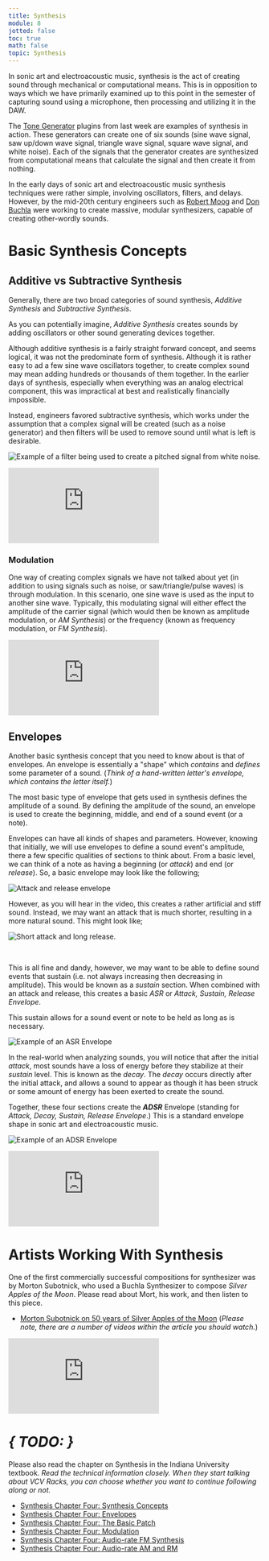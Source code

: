 ```yaml
---
title: Synthesis
module: 8
jotted: false
toc: true
math: false
topic: Synthesis
---
```


In sonic art and electroacoustic music, synthesis is the act of creating sound through mechanical or computational means. This is in opposition to ways which we have primarily examined up to this point in the semester of capturing sound using a microphone, then processing and utilizing it in the DAW.

The [Tone Generator](https://montana-media-arts.github.io/sound-fundamentals/modules/week-7/install-vsts/) plugins from last week are examples of synthesis in action. These generators can create one of six sounds (sine wave signal, saw up/down wave signal, triangle wave signal, square wave signal, and white noise). Each of the signals that the generator creates are synthesized from computational means that calculate the signal and then create it from nothing.

In the early days of sonic art and electroacoustic music synthesis techniques were rather simple, involving oscillators, filters, and delays. However, by the mid-20th century engineers such as [Robert Moog](https://www.moogmusic.com/news/dr-robert-moog) and [Don Buchla](https://buchla.com/history/) were working to create massive, modular synthesizers, capable of creating other-wordly sounds.

# Basic Synthesis Concepts

## Additive vs Subtractive Synthesis

Generally, there are two broad categories of sound synthesis, _Additive Synthesis_ and _Subtractive Synthesis_.

As you can potentially imagine, _Additive Synthesis_ creates sounds by adding oscillators or other sound generating devices together.

Although additive synthesis is a fairly straight forward concept, and seems logical, it was not the predominate form of synthesis. Although it is rather easy to ad a few sine wave oscillators together, to create complex sound may mean adding hundreds or thousands of them together. In the earlier days of synthesis, especially when everything was an analog electrical component, this was impractical at best and realistically financially impossible.

Instead, engineers favored subtractive synthesis, which works under the assumption that a complex signal will be created (such as a noise generator) and then filters will be used to remove sound until what is left is desirable.

![Example of a filter being used to create a pitched signal from white noise.](../imgs/filter-noise.gif "Example of a filter being used to create a pitched signal from white noise.")

<div class="embed-responsive embed-responsive-16by9"><iframe class="embed-responsive-item" src="https://www.youtube.com/embed/pEQg13EYJqs" frameborder="0" allow="accelerometer; autoplay; encrypted-media; gyroscope; picture-in-picture" allowfullscreen></iframe></div>

### Modulation

One way of creating complex signals we have not talked about yet (in addition to using signals such as noise, or saw/triangle/pulse waves) is through modulation. In this scenario, one sine wave is used as the input to another sine wave. Typically, this modulating signal will either effect the amplitude of the carrier signal (which would then be known as amplitude modulation, or _AM Synthesis_) or the frequency (known as frequency modulation, or _FM Synthesis_).

<div class="embed-responsive embed-responsive-16by9"><iframe class="embed-responsive-item" src="https://www.youtube.com/embed/yP71ydOgV1c" frameborder="0" allow="accelerometer; autoplay; encrypted-media; gyroscope; picture-in-picture" allowfullscreen></iframe></div>



## Envelopes

Another basic synthesis concept that you need to know about is that of envelopes. An envelope is essentially a "shape" which _contains_ and _defines_ some parameter of a sound. (_Think of a hand-written letter's envelope, which contains the letter itself._)

The most basic type of envelope that gets used in synthesis defines the amplitude of a sound. By defining the amplitude of the sound, an envelope is used to create the beginning, middle, and end of a sound event (or a note).

Envelopes can have all kinds of shapes and parameters. However, knowing that initially, we will use envelopes to define a sound event's amplitude, there a few specific qualities of sections to think about. From a basic level, we can think of a note as having a beginning (or _attack_) and end (or _release_). So, a basic envelope may look like the following;

![Attack and release envelope](../imgs/attack-release.png "Attack and release envelope")

However, as you will hear in the video, this creates a rather artificial and stiff sound. Instead, we may want an attack that is much shorter, resulting in a more natural sound. This might look like;

![Short attack and long release.](../imgs/attack-release2.png "Short attack and long release.")


<br />

This is all fine and dandy, however, we may want to be able to define sound events that sustain (i.e. not always increasing then decreasing in amplitude). This would be known as a _sustain_ section. When combined with an attack and release, this creates a basic _ASR_ or _Attack, Sustain, Release Envelope_.

This sustain allows for a sound event or note to be held as long as is necessary.

![Example of an ASR Envelope](../imgs/ASR.png "Example of an ASR Envelope")

In the real-world when analyzing sounds, you will notice that after the initial _attack_, most sounds have a loss of energy before they stabilize at their _sustain_ level. This is known as the _decay_. The _decay_ occurs directly after the initial attack, and allows a sound to appear as though it has been struck or some amount of energy has been exerted to create the sound.

Together, these four sections create the **_ADSR_** Envelope (standing for _Attack, Decay, Sustain, Release Envelope_.) This is a standard envelope shape in sonic art and electroacoustic music.

![Example of an ADSR Envelope](../imgs/ADSR.png "Example of an ADSR Envelope")

<div class="embed-responsive embed-responsive-16by9"><iframe class="embed-responsive-item" src="https://www.youtube.com/embed/5x_xsAn-K7k" frameborder="0" allow="accelerometer; autoplay; encrypted-media; gyroscope; picture-in-picture" allowfullscreen></iframe></div>


# Artists Working With Synthesis

One of the first commercially successful compositions for synthesizer was by Morton Subotnick, who used a Buchla Synthesizer to compose _Silver Apples of the Moon_. Please read about Mort, his work, and then listen to this piece.

- [Morton Subotnick on 50 years of Silver Apples of the Moon](https://www.factmag.com/2017/07/13/morton-subotnick-silver-apples-of-the-moon/) (_Please note, there are a number of videos within the article you should watch._)

<div class="embed-responsive embed-responsive-16by9"><iframe class="embed-responsive-item" src="https://www.youtube.com/embed/3G1hRNLlYpg" frameborder="0" allow="accelerometer; autoplay; encrypted-media; gyroscope; picture-in-picture" allowfullscreen></iframe></div>

# **_{ TODO: }_**

Please also read the chapter on Synthesis in the Indiana University textbook. _Read the technical information closely. When they start talking about VCV Racks, you can choose whether you want to continue following along or not._

- [Synthesis Chapter Four: Synthesis Concepts](https://cmtext.indiana.edu/synthesis/chapter4_synthesis_concepts.php)
- [Synthesis Chapter Four: Envelopes](https://cmtext.indiana.edu/synthesis/chapter4_envelopes.php)
- [Synthesis Chapter Four: The Basic Patch](https://cmtext.indiana.edu/synthesis/chapter4_patches.php)
- [Synthesis Chapter Four: Modulation](https://cmtext.indiana.edu/synthesis/chapter4_modulation.php)
- [Synthesis Chapter Four: Audio-rate FM Synthesis](https://cmtext.indiana.edu/synthesis/chapter4_fm.php)
- [Synthesis Chapter Four: Audio-rate AM and RM](https://cmtext.indiana.edu/synthesis/chapter4_am_rm.php)
